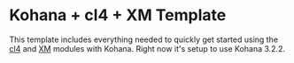 # Kohana + cl4 + XM Template

This template includes everything needed to quickly get started using the [cl4](http://cl4.claero.com) and [XM](https://github.com/xmmedia/kohana_module) modules with Kohana. Right now it's setup to use Kohana 3.2.2.